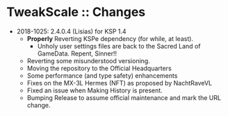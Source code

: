 # TweakScale :: Changes

* 2018-1025: 2.4.0.4 (Lisias) for KSP 1.4
	+ **Properly** Reverting KSPe dependency (for while, at least).
		- Unholy user settings files are back to the Sacred Land of GameData. Repent, Sinner!!
	+ Reverting some misunderstood versioning.
	+ Moving the repository to the Official Headquarters
	+ Some performance (and type safety) enhancements
	+ Fixes on the MX-3L Hermes (NFT) as proposed by NachtRaveVL
	+ Fixed an issue when Making History is present.
	+ Bumping Release to assume official maintenance and mark the URL change.

